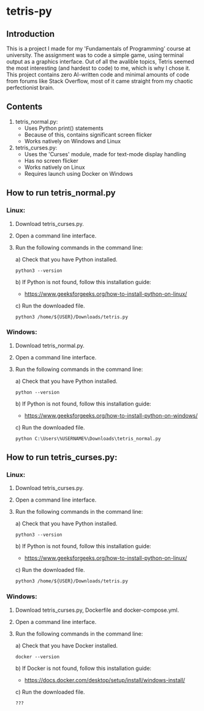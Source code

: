 # tetris-py


## Introduction
This is a project I made for my 'Fundamentals of Programming' course at university. The assignment was to code a simple game, using terminal output as a graphics interface.
Out of all the avalible topics, Tetris seemed the most interesting (and hardest to code) to me, which is why I chose it.
This project contains zero AI-written code and minimal amounts of code from forums like Stack Overflow, most of it came straight from my chaotic perfectionist brain.

## Contents
1. tetris_normal.py:
   * Uses Python print() statements
   * Because of this, contains significant screen flicker
   * Works natively on Windows and Linux
2. tetris_curses.py:
   * Uses the 'Curses' module, made for text-mode display handling
   * Has no screen flicker
   * Works natively on Linux
   * Requires launch using Docker on Windows

## How to run tetris_normal.py
### Linux:
1. Download tetris_curses.py.
2. Open a command line interface.
3. Run the following commands in the command line:
   
   a) Check that you have Python installed.

      ```
      python3 --version
      ```
   b) If Python is not found, follow this installation guide:
   
   * https://www.geeksforgeeks.org/how-to-install-python-on-linux/
   
   c) Run the downloaded file.

      ```
      python3 /home/${USER}/Downloads/tetris.py
      ```
### Windows:
1. Download tetris_normal.py.
2. Open a command line interface.
3. Run the following commands in the command line:
   
   a) Check that you have Python installed.

      ```
      python --version
      ```
   b) If Python is not found, follow this installation guide:
   
   * https://www.geeksforgeeks.org/how-to-install-python-on-windows/
   
   c) Run the downloaded file.

      ```
      python C:\Users\%USERNAME%\Downloads\tetris_normal.py
      ```


## How to run tetris_curses.py:
### Linux:
1. Download tetris_curses.py.
2. Open a command line interface.
3. Run the following commands in the command line:
   
   a) Check that you have Python installed.

      ```
      python3 --version
      ```
   b) If Python is not found, follow this installation guide:
   
   * https://www.geeksforgeeks.org/how-to-install-python-on-linux/
   
   c) Run the downloaded file.

      ```
      python3 /home/${USER}/Downloads/tetris.py
      ```
### Windows:
1. Download tetris_curses.py, Dockerfile and docker-compose.yml.
2. Open a command line interface.
3. Run the following commands in the command line:
   
   a) Check that you have Docker installed.

      ```
      docker --version
      ```
   b) If Docker is not found, follow this installation guide:
   
   * https://docs.docker.com/desktop/setup/install/windows-install/
   
   c) Run the downloaded file.

      ```
      ???
      ```
